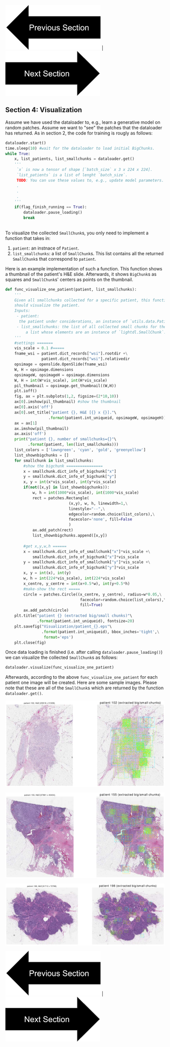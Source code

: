 
[![button](prevsectionv3.png)](tutorial_section3.html) | [![button](nextsectionv3.png)](tutorial_section5.html)


## Section 4: Visualization

Assume we have used the dataloader to, e.g., learn a generative model on random patches.
Assume we want to "see" the patches that the dataloader has returned.
As in section 2, the code for training is rougly as follows:
```python
dataloader.start()
time.sleep(10) #wait for the dataloader to load initial BigChunks.
while True:
    x, list_patients, list_smallchunks = dataloader.get()
    '''
     `x` is now a tensor of shape [`batch_size` x 3 x 224 x 224].
     `list_patients` is a list of lenght `batch_size`.
     TODO: You can use these values to, e.g., update model parameters.
     .
     .
     .
    '''
    if(flag_finish_running == True):
        dataloader.pause_loading()
        break
        
```

To visualize the collected `SmallChunk`s, you only need to implement a function that takes in:
1. `patient`: an instnace of `Patient`.
2. `list_smallchunks`: a list of `SmallChunk`s. This list contains all the returned `SmallChunk`s that correspond to `patient`.
    

Here is an example implementation of such a function. 
This function shows a thumbnail of the patient's H&E slide. Afterwards, it shows `BigChunk`s as squares and `SmallChunk`s' centers as points on the thumbnail.  

```python
def func_visualize_one_patient(patient, list_smallchunks):
    '''
    Given all smallchunks collected for a specific patient, this function
    should visualize the patient. 
    Inputs:
     - patient: 
      the patient under considerations, an instance of `utils.data.Patient`.
     - list_smallchunks: the list of all collected small chunks for the patient,
         a list whose elements are an instance of `lightdl.SmallChunk`.
    '''
    #settings =======
    vis_scale = 0.1 #=====
    fname_wsi = patient.dict_records["wsi"].rootdir +\
                patient.dict_records["wsi"].relativedir
    opsimage = openslide.OpenSlide(fname_wsi)
    W, H = opsimage.dimensions
    opsimageW, opsimageH = opsimage.dimensions
    W, H = int(W*vis_scale), int(H*vis_scale)
    pil_thumbnail = opsimage.get_thumbnail((W,H))
    plt.ioff()
    fig, ax = plt.subplots(1,2, figsize=(2*10,10))
    ax[0].imshow(pil_thumbnail) #show the thumbnail
    ax[0].axis('off')
    ax[0].set_title("patient {}, H&E [{} x {}]."\
                   .format(patient.int_uniqueid, opsimageW, opsimageH))
    ax = ax[1]
    ax.imshow(pil_thumbnail)
    ax.axis('off')
    print("patient {}, number of smallchunks={}"\
          .format(patient, len(list_smallchunks)))
    list_colors = ['lawngreen', 'cyan', 'gold', 'greenyellow']
    list_shownbigchunks = []
    for smallchunk in list_smallchunks:
        #show the bigchunk ================
        x = smallchunk.dict_info_of_bigchunk["x"]
        y = smallchunk.dict_info_of_bigchunk["y"]
        x, y = int(x*vis_scale), int(y*vis_scale)
        if(not([x,y] in list_shownbigchunks)):
            w, h = int(1000*vis_scale), int(1000*vis_scale)
            rect = patches.Rectangle(
                            (x,y), w, h, linewidth=1,\
                            linestyle="--",\
                            edgecolor=random.choice(list_colors),\
                            facecolor='none', fill=False
                            )
            ax.add_patch(rect)
            list_shownbigchunks.append([x,y])
        
        #get x,y,w,h ======
        x = smallchunk.dict_info_of_smallchunk["x"]*vis_scale +\
            smallchunk.dict_info_of_bigchunk["x"]*vis_scale
        y = smallchunk.dict_info_of_smallchunk["y"]*vis_scale +\
            smallchunk.dict_info_of_bigchunk["y"]*vis_scale
        x, y = int(x), int(y)
        w, h = int(224*vis_scale), int(224*vis_scale)
        x_centre, y_centre = int(x+0.5*w), int(y+0.5*h)
        #make-show the rect =====
        circle = patches.Circle((x_centre, y_centre), radius=w*0.05,\
                                 facecolor=random.choice(list_colors),\
                                 fill=True)
        ax.add_patch(circle)
    plt.title("patient {} (extracted big/small chunks)"\
              .format(patient.int_uniqueid), fontsize=20)
    plt.savefig("Visualization/patient_{}.eps"\
                .format(patient.int_uniqueid), bbox_inches='tight',\
                 format='eps')
    plt.close(fig)
```
Once data loading is finished (i.e. after calling `dataloader.pause_loading()`) we can visualize the collected `SmallChunk`s as follows:
```python
dataloader.visualize(func_visualize_one_patient)
```
Afterwards, according to the above `func_visualize_one_patient` for each patient one image will be created.
Here are some sample images. Please note that these are all of the `SmallChunk`s which are returned by the function `dataloader.get()`.

![sample output 1](patient_102.png)

![sample output 2](patient_155.png)

![sample output 3](patient_198.png)

[![button](prevsectionv3.png)](tutorial_section3.html) | [![button](nextsectionv3.png)](tutorial_section5.html)


